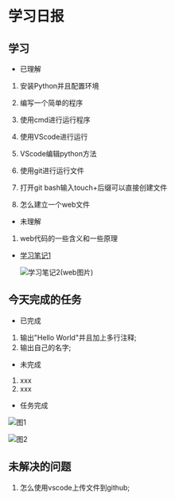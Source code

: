 # 学习日报

## 学习

* 已理解
1. 安装Python并且配置环境

2. 编写一个简单的程序

3. 使用cmd进行运行程序

4. 使用VScode进行运行

5. VScode编辑python方法

6. 使用git进行运行文件

7. 打开git bash输入touch+后缀可以直接创建文件
8. 怎么建立一个web文件

* 未理解
1. web代码的一些含义和一些原理

* [学习笔记1](https://github.com/Yousaisai/7.23/blob/master/%E7%AC%94%E8%AE%B0.md)

  ![学习笔记2(web图片)](https://github.com/Yousaisai/7.23/blob/master/%E7%AC%94%E8%AE%B0.jpg)



## 今天完成的任务

* 已完成
1. 输出"Hello World"并且加上多行注释;
2. 输出自己的名字;

* 未完成

1. xxx
2. xxx

* 任务完成

![图1](https://github.com/Yousaisai/7.23/blob/master/%E4%BB%BB%E5%8A%A11.jpg)

![图2](https://github.com/Yousaisai/7.23/blob/master/%E4%BB%BB%E5%8A%A12.jpg)

## 未解决的问题

1. 怎么使用vscode上传文件到github;